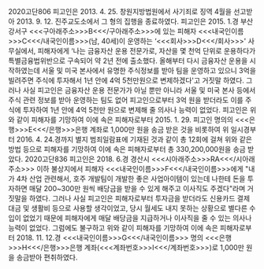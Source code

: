 2020고단806
피고인은 2013. 4. 25. 창원지방법원에서 사기죄로 징역 4월을 선고받아 2013. 9. 12. 진주교도소에서 그 형의 집행을 종료하였다.
피고인은 2015. 1.경 부산 강서구 <<<구아래주소>>>B<<</구아래주소>>>에 있는 피해자 <<<내국인이름>>>C<<</내국인이름>>>(남, 40세)이 운영하는 ‘<<<회사>>>D<<</회사>>>' 사무실에서, 피해자에게 ‘나는 금융자산 운용 전문가로, 자산을 몇 천억 단위로 운용하다가 특별금융법위반으로 구속되어 약 2년 전에 출소했다. 올해부터 다시 금융자산 운용을 시작하였는데 서울 및 미국 본사에서 유명한 주식정보를 받아 팀을 운영하고 있으니 3억을 빌려주면 주식에 투자해서 1년 안에 4억 5천만원으로 변제하겠다'고 거짓말 하였다.
그러나 사실 피고인은 금융자산 운용 전문가가 아닐 뿐만 아니라 서울 및 미국 본사 등에서 주식 관련 정보를 받아 운영하는 팀도 없어 피고인으로부터 3억 원을 받더라도 이를 주식에 투자하여 1년 안에 4억 5천만 원으로 변제해 줄 의사나 능력이 없었다.
피고인은 위와 같이 피해자를 기망하여 이에 속은 피해자로부터 2015. 1. 29. 피고인 명의의 <<<은행>>>E<<</은행>>>은행 계좌로 1,000만 원을 송금 받은 것을 비롯하여 위 일시경부터 2016. 4. 24.경까지 별지 범죄일람표에 기재된 것과 같이 총 12회에 걸쳐 위와 같은 방법 등으로 피해자를 기망하여 이에 속은 피해자로부터 총 330,200,000원을 송금 받았다.
2020고단836
피고인은 2018. 6.경 경산시 <<<시아래주소>>>RA<<</시아래주소>>> 이하 불상지에서 피해자 <<<내국인이름>>>F<<</내국인이름>>>에게 "내가 4차 산업 관련해서, 호주 개발팀이 개발한 좋은 사업아이템이 있는데 나한테 돈을 투자하면 매달 200~300만 원씩 배당금을 받을 수 있게 해주고 이사직도 주겠다"라며 거짓말을 하였다.
그러나 사실 피고인은 피해자로부터 투자금을 받더라도 신용카드 결제 대금 및 생활비 등으로 사용할 생각이었고, 당시 월세도 내지 못하는 상황으로 별다른 수입이 없었기 때문에 피해자에게 매달 배당금을 지급하거나 이사직을 줄 수 있는 의사나 능력이 없었다.
그럼에도 불구하고 위와 같이 피해자를 기망하여 이에 속은 피해자로부터 2018. 11. 12.경 <<<내국인이름>>>G<<</내국인이름>>> 명의 <<<은행>>>H<<</은행>>>은행 계좌(<<<계좌번호>>>I<<</계좌번호>>>)로 1,000만 원을 송금받아 편취하였다.